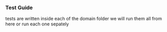 ### Test Guide

tests are written inside each of the domain folder
we will run them all from here or run each one sepately